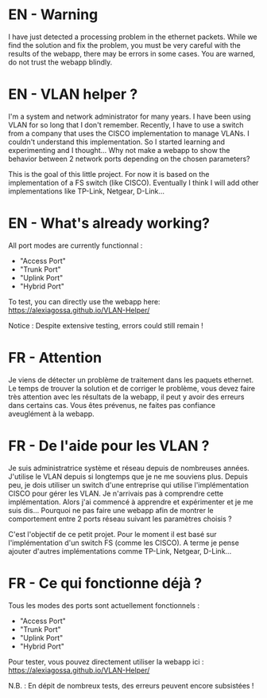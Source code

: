 <h1>EN - Warning</h1>
I have just detected a processing problem in the ethernet packets.
While we find the solution and fix the problem, you must be very careful with the results of the webapp, there may be errors in some cases.
You are warned, do not trust the webapp blindly.

<h1>EN - VLAN helper ?</h1>
I'm a system and network administrator for many years. I have been using VLAN for so long that I don't remember.
Recently, I have to use a switch from a company that uses the CISCO implementation to manage VLANs.
I couldn't understand this implementation. So I started learning and experimenting and I thought... Why not make a webapp to show the behavior between 2 network ports depending on the chosen parameters?

This is the goal of this little project.
For now it is based on the implementation of a FS switch (like CISCO). Eventually I think I will add other implementations like TP-Link, Netgear, D-Link...

<h1>EN - What's already working?</h1>

All port modes are currently functionnal :
- "Access Port"
- "Trunk Port"
- "Uplink Port"
- "Hybrid Port"

To test, you can directly use the webapp here:
<a href="https://alexiagossa.github.io/VLAN-Helper/">https://alexiagossa.github.io/VLAN-Helper/</a>

Notice : Despite extensive testing, errors could still remain !

<h1>FR - Attention</h1>
Je viens de détecter un problème de traitement dans les paquets ethernet.
Le temps de trouver la solution et de corriger le problème, vous devez faire très attention avec les résultats de la webapp, il peut y avoir des erreurs dans certains cas.
Vous êtes prévenus, ne faites pas confiance aveuglément à la webapp.


<h1>FR - De l'aide pour les VLAN ?</h1>
Je suis administratrice système et réseau depuis de nombreuses années. J'utilise le VLAN depuis si longtemps que je ne me souviens plus.
Depuis peu, je dois utiliser un switch d'une entreprise qui utilise l'implémentation CISCO pour gérer les VLAN.
Je n'arrivais pas à comprendre cette implémentation. Alors j'ai commencé à apprendre et expérimenter et je me suis dis... Pourquoi ne pas faire une webapp afin de montrer le comportement entre 2 ports réseau suivant les paramètres choisis ?

C'est l'objectif de ce petit projet.
Pour le moment il est basé sur l'implémentation d'un switch FS (comme les CISCO). A terme je pense ajouter d'autres implémentations comme TP-Link, Netgear, D-Link...

<h1>FR - Ce qui fonctionne déjà ?</h1>

Tous les modes des ports sont actuellement fonctionnels :
- "Access Port"
- "Trunk Port"
- "Uplink Port"
- "Hybrid Port"

Pour tester, vous pouvez directement utiliser la webapp ici :
<a href="https://alexiagossa.github.io/VLAN-Helper/">https://alexiagossa.github.io/VLAN-Helper/</a>

N.B. : En dépit de nombreux tests, des erreurs peuvent encore subsistées !

